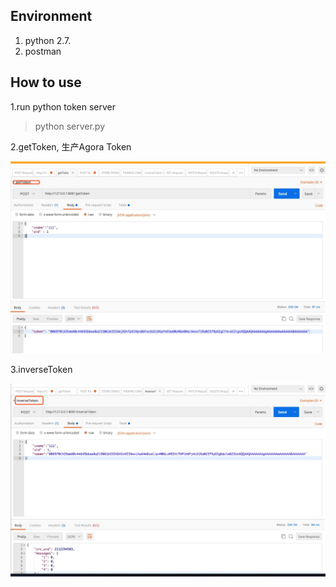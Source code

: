 ## Environment

1. python 2.7. 
2. postman

## How to use 

1.run python token server 

> python server.py 

2.getToken, 生产Agora Token

![](https://github.com/AgoraBeck/TokenSever/blob/master/getToken.jpeg)


3.inverseToken
 
 ![](https://github.com/AgoraBeck/TokenSever/blob/master/inverseToken.jpeg)

